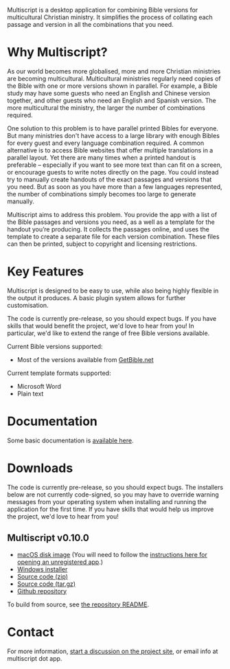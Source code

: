 Multiscript is a desktop application for combining Bible versions for multicultural Christian ministry. It simplifies
the process of collating each passage and version in all the combinations that you need.

# Why Multiscript?
As our world becomes more globalised, more and more Christian ministries are becoming multicultural. Multicultural
ministries regularly need copies of the Bible with one or more versions shown in parallel. For example, a Bible
study may have some guests who need an English and Chinese version together, and other guests who need an English and
Spanish version. The more multicultural the ministry, the larger the number of combinations required. 

One solution to this problem is to have parallel printed Bibles for everyone. But many ministries don't have access to
a large library with enough Bibles for every guest and every language combination required. A common alternative
is to access Bible websites that offer multiple translations in a parallel layout. Yet there are many
times when a printed handout is preferable – especially if you want to see more text than can fit on a screen, or
encourage guests to write notes directly on the page. You could instead try to manually create handouts of the exact
passages and versions that you need. But as soon as you have more than a few languages represented, the number of
combinations simply becomes too large to generate manually.

Multiscript aims to address this problem. You provide the app with a list of the Bible passages and versions you need,
as a well as a template for the handout you’re producing. It collects the passages online, and uses the template to
create a separate file for each version combination. These files can then be printed, subject to copyright and
licensing restrictions.

# Key Features
Multiscript is designed to be easy to use, while also being highly flexible in the output it produces. A basic plugin
system allows for further customisation.

The code is currently pre-release, so you should expect bugs. If you have skills that would benefit the project,
we'd love to hear from you! In particular, we'd like to extend the range of free Bible versions available.

Current Bible versions supported:
  - Most of the versions available from [GetBible.net](https://getbible.net/)

Current template formats supported:
  - Microsoft Word
  - Plain text

# Documentation
Some basic documentation is [available here](docs/).

# Downloads
The code is currently pre-release, so you should expect bugs. The installers below are not currently code-signed, so
you may have to override warning messages from your operating system when installing and running the application for
the first time. If you have skills that would help us improve the project, we'd love to hear from you!

## Multiscript v0.10.0
  - [macOS disk image](https://github.com/multiscript/multiscript/releases/download/v0.10.0/Multiscript.dmg) (You will need to follow the [instructions here for opening an unregistered app](https://support.apple.com/en-gb/guide/mac-help/mh40616/12.0/mac/12.0).)
  - [Windows installer](https://github.com/multiscript/multiscript/releases/download/v0.10.0/multiscript_installer.exe)
  - [Source code (zip)](https://github.com/multiscript/multiscript/archive/refs/tags/v0.10.0.zip)
  - [Source code (tar.gz)](https://github.com/multiscript/multiscript/archive/refs/tags/v0.10.0.tar.gz)
  - [Github repository](https://github.com/multiscript/multiscript/)

To build from source, see [the repository README](https://github.com/multiscript/multiscript#build-instructions).

# Contact
For more information, [start a discussion on the project site](https://github.com/multiscript/multiscript/discussions), or email info at multiscript dot app.
